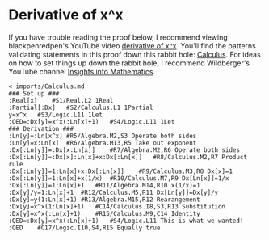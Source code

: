 # Derivative of x^x

If you have trouble reading the proof below,
I recommend viewing blackpenredpen's YouTube video [derivative of x^x](https://www.youtube.com/watch?v=l-iLg07zavc).
You'll find the patterns validating statements in this proof down this rabbit hole:
[Calculus](../imports/Calculus.md).
For ideas on how to set things up down the rabbit hole,
I recommend Wildberger's YouTube channel [Insights into Mathematics](https://www.youtube.com/c/njwildberger/about).
```korekto
< imports/Calculus.md
### Set up ###
:Real[x]	#S1/Real.L2 1Real
:Partial[:Dx]	#S2/Calculus.L1 1Partial
y=x^x	#S3/Logic.L11 1Let
:QED=:Dx[y]=x^x(:Ln[x]+1)	#S4/Logic.L11 1Let
### Derivation ###
:Ln[y]=:Ln[x^x]	#R5/Algebra.M2,S3 Operate both sides
:Ln[y]=x:Ln[x]	#R6/Algebra.M13,R5 Take out exponent
:Dx[:Ln[y]]=:Dx[x:Ln[x]]	#R7/Algebra.M2,R6 Operate both sides
:Dx[:Ln[y]]=:Dx[x]:Ln[x]+x:Dx[:Ln[x]]	#R8/Calculus.M2,R7 Product rule
:Dx[:Ln[y]]=1:Ln[x]+x:Dx[:Ln[x]]	#R9/Calculus.M3,R8 Dx[x]=1
:Dx[:Ln[y]]=1:Ln[x]+x(1/x)	#R10/Calculus.M7,R9 Dx[Ln[x]]=1/x
:Dx[:Ln[y]]=1:Ln[x]+1	#R11/Algebra.M14,R10 x(1/x)=1
:Dx[y]/y=1:Ln[x]+1	#R12/Calculus.M5,R11 Dx[Ln[y]]=Dx[y]/y
:Dx[y]=y(1:Ln[x]+1)	#R13/Algebra.M15,R12 Rearangement
:Dx[y]=x^x(1:Ln[x]+1)	#C14/Calculus.I8,S3,R13 Substitution
:Dx[y]=x^x(:Ln[x]+1)	#R15/Calculus.M9,C14 Identity
:QED=:Dx[y]=x^x(:Ln[x]+1)	#S4/Logic.L11 This is what we wanted!
:QED	#C17/Logic.I10,S4,R15 Equally true
```
